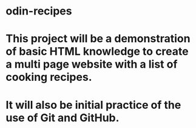 # odin-recipes

# This project will be a demonstration of basic HTML knowledge to create a multi page website with a list of cooking recipes. 

# It will also be initial practice of the use of Git and GitHub.
